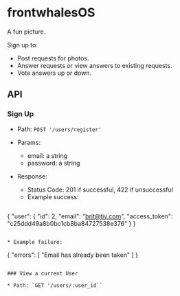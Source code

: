 # frontwhalesOS

A fun picture.

Sign up to:

* Post requests for photos.
* Answer requests or view answers to existing requests.
* Vote answers up or down.

## API

### Sign Up

* Path: `POST '/users/register'`
* Params:
  * email: a string
  * password: a string

* Response:
  * Status Code: 201 if successful, 422 if unsuccessful
  * Example success:
  
  ```
{
  "user": {
    "id": 2,
    "email": "brit@tiy.com",
    "access_token": "c25ddd49a8b0bc1cb8ba84727538e376"
  }
}
  ```
  
  * Example failure:
  
  ```
{
  "errors": [
    "Email has already been taken"
  ]
}
  ```
  
### View a current User

* Path: `GET '/users/:user_id``
